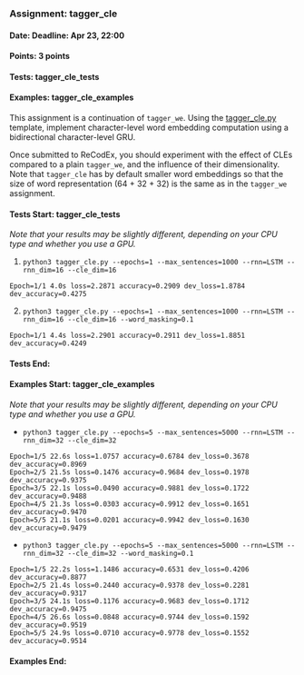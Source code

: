 ### Assignment: tagger_cle
#### Date: Deadline: Apr 23, 22:00
#### Points: 3 points
#### Tests: tagger_cle_tests
#### Examples: tagger_cle_examples

This assignment is a continuation of `tagger_we`. Using the
[tagger_cle.py](https://github.com/ufal/npfl138/tree/master/labs/08/tagger_cle.py)
template, implement character-level word embedding computation using
a bidirectional character-level GRU.

Once submitted to ReCodEx, you should experiment with the effect of CLEs
compared to a plain `tagger_we`, and the influence of their dimensionality. Note
that `tagger_cle` has by default smaller word embeddings so that the size
of word representation (64 + 32 + 32) is the same as in the `tagger_we` assignment.

#### Tests Start: tagger_cle_tests
_Note that your results may be slightly different, depending on your CPU type and whether you use a GPU._

1. `python3 tagger_cle.py --epochs=1 --max_sentences=1000 --rnn=LSTM --rnn_dim=16 --cle_dim=16`
```
Epoch=1/1 4.0s loss=2.2871 accuracy=0.2909 dev_loss=1.8784 dev_accuracy=0.4275
```

2. `python3 tagger_cle.py --epochs=1 --max_sentences=1000 --rnn=LSTM --rnn_dim=16 --cle_dim=16 --word_masking=0.1`
```
Epoch=1/1 4.4s loss=2.2901 accuracy=0.2911 dev_loss=1.8851 dev_accuracy=0.4249
```
#### Tests End:
#### Examples Start: tagger_cle_examples
_Note that your results may be slightly different, depending on your CPU type and whether you use a GPU._

- `python3 tagger_cle.py --epochs=5 --max_sentences=5000 --rnn=LSTM --rnn_dim=32 --cle_dim=32`
```
Epoch=1/5 22.6s loss=1.0757 accuracy=0.6784 dev_loss=0.3678 dev_accuracy=0.8969
Epoch=2/5 21.5s loss=0.1476 accuracy=0.9684 dev_loss=0.1978 dev_accuracy=0.9375
Epoch=3/5 22.1s loss=0.0490 accuracy=0.9881 dev_loss=0.1722 dev_accuracy=0.9488
Epoch=4/5 21.3s loss=0.0303 accuracy=0.9912 dev_loss=0.1651 dev_accuracy=0.9470
Epoch=5/5 21.1s loss=0.0201 accuracy=0.9942 dev_loss=0.1630 dev_accuracy=0.9479
```

- `python3 tagger_cle.py --epochs=5 --max_sentences=5000 --rnn=LSTM --rnn_dim=32 --cle_dim=32 --word_masking=0.1`
```
Epoch=1/5 22.2s loss=1.1486 accuracy=0.6531 dev_loss=0.4206 dev_accuracy=0.8877
Epoch=2/5 21.4s loss=0.2440 accuracy=0.9378 dev_loss=0.2281 dev_accuracy=0.9317
Epoch=3/5 24.1s loss=0.1176 accuracy=0.9683 dev_loss=0.1712 dev_accuracy=0.9475
Epoch=4/5 26.6s loss=0.0848 accuracy=0.9744 dev_loss=0.1592 dev_accuracy=0.9519
Epoch=5/5 24.9s loss=0.0710 accuracy=0.9778 dev_loss=0.1552 dev_accuracy=0.9514
```
#### Examples End:
